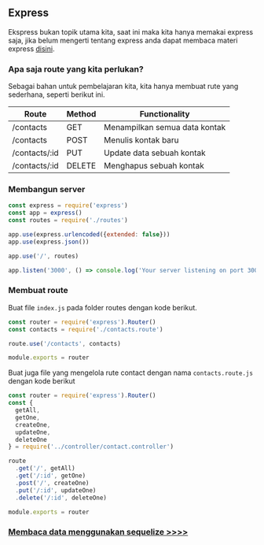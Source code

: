 ## Express

Ekspress bukan topik utama kita, saat ini maka kita hanya memakai express saja, jika belum mengerti tentang express anda dapat membaca materi express [disini](https://github.com/talkasrul/workshop-express).

### Apa saja route yang kita perlukan?

Sebagai bahan untuk pembelajaran kita, kita hanya membuat rute yang sederhana, seperti berikut ini.

Route |	Method |	Functionality
------|--------|----------------
/contacts	| GET |	Menampilkan semua data kontak
/contacts	| POST | Menulis kontak baru
/contacts/:id | PUT | Update data sebuah kontak
/contacts/:id	| DELETE | Menghapus sebuah kontak

### Membangun server

```javascript
const express = require('express')
const app = express()
const routes = require('./routes')

app.use(express.urlencoded({extended: false}))
app.use(express.json())

app.use('/', routes)

app.listen('3000', () => console.log('Your server listening on port 3000'))
```

### Membuat route

Buat file `index.js` pada folder routes dengan kode berikut.

```javascript
const router = require('express').Router()
const contacts = require('./contacts.route')

route.use('/contacts', contacts)

module.exports = router
```

Buat juga file yang mengelola rute contact dengan nama `contacts.route.js` dengan kode berikut

```javascript
const router = require('express').Router()
const {
  getAll,
  getOne,
  createOne,
  updateOne,
  deleteOne
} = require('../controller/contact.controller')

route
  .get('/', getAll)
  .get('/:id', getOne)
  .post('/', createOne)
  .put('/:id', updateOne)
  .delete('/:id', deleteOne)

module.exports = router
```

### [Membaca data menggunakan sequelize >>>>](https://github.com/talkasrul/workshop-sequelize/blob/master/learn/05-get-data-sequelize.md)